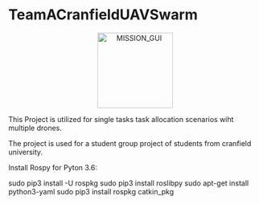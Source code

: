 # TeamACranfieldUAVSwarm

<p align=center>
<img src="https://github.com/JohannesAutenrieb/TeamACranfieldUAVSwarm/blob/master/img/GUI_MISSION_OVERVIEW.png" alt="MISSION_GUI" height=150px>
</p>


This Project is utilized for single tasks task allocation scenarios wiht multiple drones.

The project is used for a student group project of students from cranfield university.

Install Rospy for Pyton 3.6:

sudo pip3 install -U rospkg
sudo pip3 install roslibpy
sudo apt-get install python3-yaml
sudo pip3 install rospkg catkin_pkg

